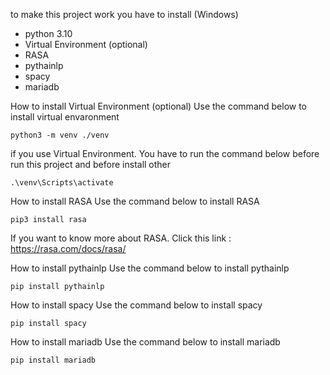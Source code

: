 to make this project work you have to install (Windows)
- python 3.10
- Virtual Environment (optional)
- RASA
- pythainlp
- spacy
- mariadb

How to install Virtual Environment (optional)
  Use the command below to install virtual envaronment 
  
```python3 -m venv ./venv```

  if you use Virtual Environment. You have to run the command below before run this project and before install other

```.\venv\Scripts\activate```

How to install RASA
  Use the command below to install RASA

```pip3 install rasa```

  If you want to know more about RASA. Click this link : https://rasa.com/docs/rasa/
  
How to install pythainlp
  Use the command below to install pythainlp

```pip install pythainlp```

How to install spacy
  Use the command below to install spacy

```pip install spacy```

How to install mariadb
  Use the command below to install mariadb
  
```pip install mariadb```
